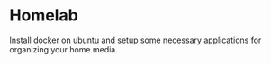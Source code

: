 # Homelab
Install docker on ubuntu and setup some necessary applications for organizing your home media.
